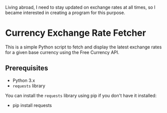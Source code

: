 Living abroad, I need to stay updated on exchange rates at all times, so I became interested in creating a program for this purpose.

# Currency Exchange Rate Fetcher

This is a simple Python script to fetch and display the latest exchange rates for a given base currency using the Free Currency API.

## Prerequisites

- Python 3.x
- `requests` library

You can install the `requests` library using pip if you don't have it installed:

- pip install requests
